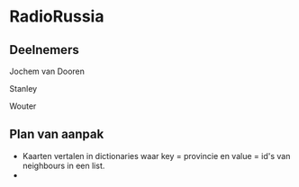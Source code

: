 # RadioRussia

## Deelnemers
Jochem van Dooren

Stanley

Wouter

## Plan van aanpak

- Kaarten vertalen in dictionaries waar key = provincie en value = id's van neighbours in een list.
- 
